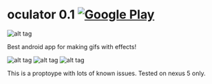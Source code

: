 oculator 0.1 [![Google Play](http://developer.android.com/images/brand/en_generic_rgb_wo_45.png)](https://play.google.com/store/apps/details?id=com.x_mega.oculator)
==============
![alt tag](https://raw.githubusercontent.com/toomask/oculator/master/app/src/main/res/drawable-xxhdpi/app_icon.png)

Best android app for making gifs with effects!


![alt tag](http://33.media.tumblr.com/2c9a2b66e3c14017a7b03b4c328bc444/tumblr_ndu4fkGbuS1u01h5yo1_250.gif)
![alt tag](http://31.media.tumblr.com/cc7cad49b739a2693becaa42a51dcceb/tumblr_ndwcjlMla51u01h5yo1_250.gif)
![alt tag](http://33.media.tumblr.com/3c4936377c7dc0983d2b1a16a6385db6/tumblr_ne0jbjCdTq1u01h5yo1_250.gif)

This is a proptoype with lots of known issues. Tested on nexus 5 only.




